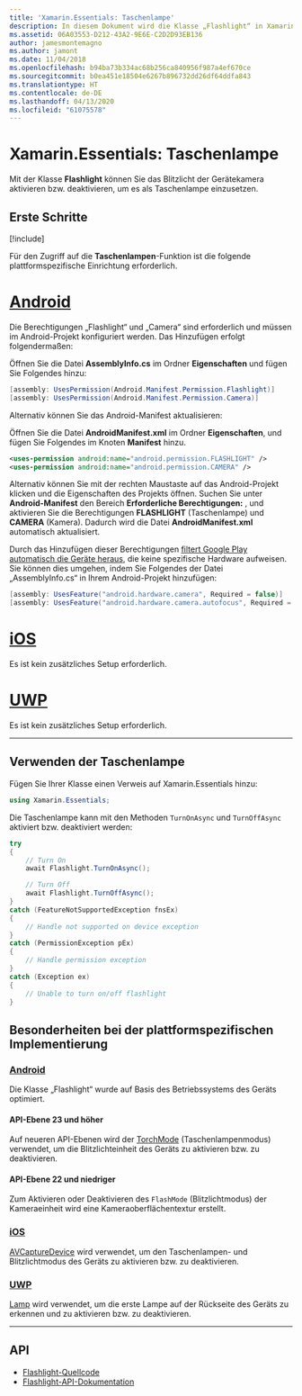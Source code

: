 ```yaml
---
title: 'Xamarin.Essentials: Taschenlampe'
description: In diesem Dokument wird die Klasse „Flashlight“ in Xamarin.Essentials beschrieben, mit der Sie das Blitzlicht der Gerätekamera aktivieren bzw. deaktivieren, um es als Taschenlampe einzusetzen.
ms.assetid: 06A03553-D212-43A2-9E6E-C2D2D93EB136
author: jamesmontemagno
ms.author: jamont
ms.date: 11/04/2018
ms.openlocfilehash: b94ba73b334ac68b256ca840956f987a4ef670ce
ms.sourcegitcommit: b0ea451e18504e6267b896732dd26df64ddfa843
ms.translationtype: HT
ms.contentlocale: de-DE
ms.lasthandoff: 04/13/2020
ms.locfileid: "61075578"
---
```

# <a name="xamarinessentials-flashlight"></a>Xamarin.Essentials: Taschenlampe

Mit der Klasse **Flashlight** können Sie das Blitzlicht der Gerätekamera aktivieren bzw. deaktivieren, um es als Taschenlampe einzusetzen.

## <a name="get-started"></a>Erste Schritte

[!include[](~/essentials/includes/get-started.md)]

Für den Zugriff auf die **Taschenlampen**-Funktion ist die folgende plattformspezifische Einrichtung erforderlich.

# <a name="android"></a>[Android](#tab/android)

Die Berechtigungen „Flashlight“ und „Camera“ sind erforderlich und müssen im Android-Projekt konfiguriert werden. Das Hinzufügen erfolgt folgendermaßen:

Öffnen Sie die Datei **AssemblyInfo.cs** im Ordner **Eigenschaften** und fügen Sie Folgendes hinzu:

```csharp
[assembly: UsesPermission(Android.Manifest.Permission.Flashlight)]
[assembly: UsesPermission(Android.Manifest.Permission.Camera)]
```

Alternativ können Sie das Android-Manifest aktualisieren:

Öffnen Sie die Datei **AndroidManifest.xml** im Ordner **Eigenschaften**, und fügen Sie Folgendes im Knoten **Manifest** hinzu.

```xml
<uses-permission android:name="android.permission.FLASHLIGHT" />
<uses-permission android:name="android.permission.CAMERA" />
```

Alternativ können Sie mit der rechten Maustaste auf das Android-Projekt klicken und die Eigenschaften des Projekts öffnen. Suchen Sie unter **Android-Manifest** den Bereich **Erforderliche Berechtigungen:** , und aktivieren Sie die Berechtigungen **FLASHLIGHT** (Taschenlampe) und **CAMERA** (Kamera). Dadurch wird die Datei **AndroidManifest.xml** automatisch aktualisiert.

Durch das Hinzufügen dieser Berechtigungen [filtert Google Play automatisch die Geräte heraus](https://developer.android.com/guide/topics/manifest/uses-feature-element.html#permissions-features), die keine spezifische Hardware aufweisen. Sie können dies umgehen, indem Sie Folgendes der Datei „AssemblyInfo.cs“ in Ihrem Android-Projekt hinzufügen:

```csharp
[assembly: UsesFeature("android.hardware.camera", Required = false)]
[assembly: UsesFeature("android.hardware.camera.autofocus", Required = false)]
```

# <a name="ios"></a>[iOS](#tab/ios)

Es ist kein zusätzliches Setup erforderlich.

# <a name="uwp"></a>[UWP](#tab/uwp)

Es ist kein zusätzliches Setup erforderlich.

-----

## <a name="using-flashlight"></a>Verwenden der Taschenlampe

Fügen Sie Ihrer Klasse einen Verweis auf Xamarin.Essentials hinzu:

```csharp
using Xamarin.Essentials;
```

Die Taschenlampe kann mit den Methoden `TurnOnAsync` und `TurnOffAsync` aktiviert bzw. deaktiviert werden:

```csharp
try
{
    // Turn On
    await Flashlight.TurnOnAsync();

    // Turn Off
    await Flashlight.TurnOffAsync();
}
catch (FeatureNotSupportedException fnsEx)
{
    // Handle not supported on device exception
}
catch (PermissionException pEx)
{
    // Handle permission exception
}
catch (Exception ex)
{
    // Unable to turn on/off flashlight
}
```

## <a name="platform-implementation-specifics"></a>Besonderheiten bei der plattformspezifischen Implementierung

### <a name="android"></a>[Android](#tab/android)

Die Klasse „Flashlight“ wurde auf Basis des Betriebssystems des Geräts optimiert.

#### <a name="api-level-23-and-higher"></a>API-Ebene 23 und höher

Auf neueren API-Ebenen wird der [TorchMode](https://developer.android.com/reference/android/hardware/camera2/CameraManager.html#setTorchMode) (Taschenlampenmodus) verwendet, um die Blitzlichteinheit des Geräts zu aktivieren bzw. zu deaktivieren.

#### <a name="api-level-22-and-lower"></a>API-Ebene 22 und niedriger

Zum Aktivieren oder Deaktivieren des `FlashMode` (Blitzlichtmodus) der Kameraeinheit wird eine Kameraoberflächentextur erstellt. 

### <a name="ios"></a>[iOS](#tab/ios)

[AVCaptureDevice](xref:AVFoundation.AVCaptureDevice) wird verwendet, um den Taschenlampen- und Blitzlichtmodus des Geräts zu aktivieren bzw. zu deaktivieren.

### <a name="uwp"></a>[UWP](#tab/uwp)

[Lamp](https://docs.microsoft.com/uwp/api/windows.devices.lights.lamp) wird verwendet, um die erste Lampe auf der Rückseite des Geräts zu erkennen und zu aktivieren bzw. zu deaktivieren.

-----

## <a name="api"></a>API

- [Flashlight-Quellcode](https://github.com/xamarin/Essentials/tree/master/Xamarin.Essentials/Flashlight)
- [Flashlight-API-Dokumentation](xref:Xamarin.Essentials.Flashlight)
